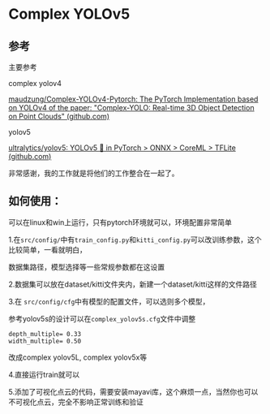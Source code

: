 # Complex YOLOv5

## 参考

主要参考

complex yolov4

[maudzung/Complex-YOLOv4-Pytorch: The PyTorch Implementation based on YOLOv4 of the paper: &#34;Complex-YOLO: Real-time 3D Object Detection on Point Clouds&#34; (github.com)](https://github.com/maudzung/Complex-YOLOv4-Pytorch)

yolov5

[ultralytics/yolov5: YOLOv5 🚀 in PyTorch &gt; ONNX &gt; CoreML &gt; TFLite (github.com)](https://github.com/ultralytics/yolov5)

非常感谢，我的工作就是将他们的工作整合在一起了。

## 如何使用：

可以在linux和win上运行，只有pytorch环境就可以，环境配置非常简单

1.在`src/config/`中有`train_config.py`和`kitti_config.py`可以改训练参数，这个比较简单，一看就明白，

数据集路径，模型选择等一些常规参数都在这设置

2.数据集可以放在dataset/kitti文件夹内，新建一个dataset/kitti这样的文件路径

3.在 `src/config/cfg`中有模型的配置文件，可以选则多个模型，

参考yolov5s的设计可以在`complex_yolov5s.cfg`文件中调整

```
depth_multiple= 0.33
width_multiple= 0.50
```

改成complex yolov5L, complex yolov5x等

4.直接运行train就可以

5.添加了可视化点云的代码，需要安装mayavi库，这个麻烦一点，当然你也可以不可视化点云，完全不影响正常训练和验证
